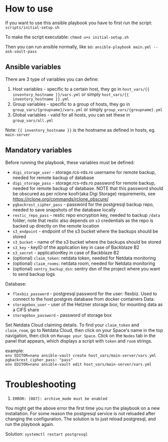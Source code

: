 # How to use

If you want to use this ansible playbook you have to first run the script: `scripts/initial-setup.sh`

To make the script executable:
`chmod u+x initial-setup.sh`

Then you can run ansible normally, like so:
`ansible-playbook main.yml --ask-vault-pass`

## Ansible variables

There are 3 type of variables you can define:

1. Host variables - specific to a certain host, they go in 
`host_vars/{{ inventory_hostname }}/vars.yml` or simply `host_vars/{{ inventory_hostname }}.yml`
2. Group variables - specific to a group of hosts, they go in 
`group_vars/{groupname}/vars.yml` or simply `group_vars/{groupname}.yml`
3. Global variables - valid for all hosts, you can set these in `group_vars/all.yml`

Note: `{{ inventory_hostname }}` is the hostname as defined in hosts, eg. `main-server`

## Mandatory variables

Before running the playbook, these variables must be defined:

- `digi_storage_user` - storage.rcs-rds.ro username for remote backup, needed for remote backup of database
- `digi_storage_pass` - storage.rcs-rds.ro password for remote backup, needed for remote backup of database.
NOTE that this password should be obscured as per rclone koofr(aka Digi Storage) requirements, see https://rclone.org/commands/rclone_obscure/
- `pgbackrest_cipher_pass` - password for the postgresql backup repo, needed to save snapshots of the database locally
- `restic_repo_pass` - restic repo encryption key, needed to backup `/data` folder; note that 
restic also depends on `s3` credentials as the repo is backed up directly on the remote location
- `s3_endpoint` - endpoint of the s3 bucket where the backups should be stored
- `s3_bucket` - name of the s3 bucket where the backups should be stored
- `s3_key` - keyID of the application key in case of Backblaze B2
- `s3_secret` - applicationKey in case of Backblaze B2
- (optional) `claim_token`: netdata token, needed for Netdata monitoring
- (optional) `claim_rooms`: netdata room, needed for Netdata monitoring
- (optional) `sentry_backup_dsn`: sentry dsn of the project where you want to send backup logs

Database:
- `flexbiz_password` - postgresql password for the user: flexbiz. Used to connect to the host postgres database from docker containers
Data:
- `storagebox_user` - user of the Hetzner storage box; for mounting data as a CIFS share
- `storagebox_password` - password of storage box

Set Netdata Cloud claiming details. To find your `claim_token` and
`claim_room`, go to Netdata Cloud, then click on your Space's name in the top
navigation, then click on `Manage your Space`. Click on the `Nodes` tab in the
panel that appears, which displays a script with `token` and `room` strings.

example: <br>
`env EDITOR=nano ansible-vault create host_vars/main-server/vars.yml` <br>
`pgbackrest_cipher_pass: "pass"` <br>
`env EDITOR=nano ansible-vault edit host_vars/main-server/vars.yml` <br>

# Troubleshooting

1. `ERROR: [087]: archive_mode must be enabled`

You might get the above error the first time you run the playbook on a new installation. For some reason the postgresql service is not reloaded after changing the configuration. The solution is to just reload postgresql, and run the playbook again.

Solution: `systemctl restart postgresql`